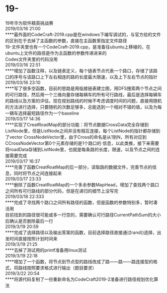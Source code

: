 # 19-
19年华为软件精英挑战赛<br>
2019/03/16  21:00<br>
****最外面的CodeCraft-2019.cpp是在windows下编写调试的，与官方给的文件的区别在于去掉了主函数的参数，直接在主函数里指定文件路径<br>
19-文件夹里也有一个CodeCraft-2019.cpp，是准备往ubuntu上移植的，在ubuntu上文件的路径是作为主函数的参数传递进来的<br>
Codes文件夹里的代码没用<br>
2019/03/16  22:51<br>
****增加了函数注释，以及链表定义，每个链表节点代表一个路口，存储了该路口的序号与该路口上下左右相连的路的长度最大限速，以及上下左右节点的指针<br>
2019/03/16 23:10<br>
****写了很多空函数，目前的思路是用临接链表建立图，用DFS搜索两个节点之间的可行路径，然后用一个三维向量存储每辆车的所有可行路线，最后是选择每辆车的路线以及方案的评估，现在规划路线的时候不考虑调度时间的问题，直接用随机的方法进行选择，只要随机的次数足够多，总能选到一个相对不错的值，以及为每一辆车选择最短路径作为一个baseline<br>
2019/03/17 14:36<br>
****实现了CreatRoadMap的部分功能：将节点数据CrossData完全存储到ListNode里，但是ListNode之间并没有相互连接，每个ListNode的指针都存储到了vector CrossNodeVector里，由于Cross的命名是从1到N，所有对应到CCrossNodeVector第0个元素存储的是1个路口的 信息，以此类推，接下来需要将roadData存储到ListNode里，也就是每条路的长度，限速，以及节点之间的连接需要完成<br>
2019/03/17 16:37<br>
****完善了函数CreatRoatMap的后一部分，读取路的数据文件，完善节点的信息，同时将节点之间连接起来<br>
2019/03/17 23:33<br>
****删除了函数CreatRoatMap的一个多余参数MapHead，增加了查找两个路口之间所有可行路线的部分代码，但是在递归的细节上没写完<br>
2019/03/18 22:333<br>
****完成了寻找两个路口之间所有路径的函数，但是函数的参数特别多，暂时凑活用<br>目前找到的路径很可能或多一行空的，需要确认可行路径CurrentPathSum的大小后确认是否删除最后一行<br>
2019/3/19 20:59<br>
****完成了选择路径以及输出答案的函数，目前选择路径直接通过rand()选择，出发时间直接按照计划时间来<br>
2019/3/19 21:25<br>
****去掉了测试用的printf准备用linux测试<br>
2019/3/19  22:18<br>
****增加了一个函数，将节点到节点型的路线改成了路——路——路连接型的格式，将路线按照要求格式进行输出（题目要求）<br>
2019/3/22  20:54<br>
****将源代码复制了一份重新命名为CodeCraft2019-2准备进行路径规划优化算法<br>
